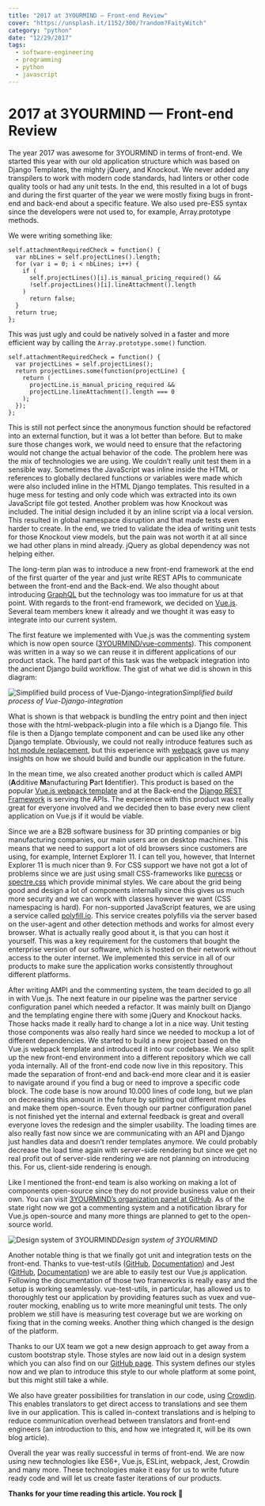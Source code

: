 ```yaml
---
title: "2017 at 3YOURMIND — Front-end Review"
cover: "https://unsplash.it/1152/300/?random?FaityWitch"
category: "python"
date: "12/29/2017"
tags:
  - software-engineering
  - programming
  - python
  - javascript
---
```


# 2017 at 3YOURMIND — Front-end Review

The year 2017 was awesome for 3YOURMIND in terms of front-end. We started this year with our old application structure which was based on Django Templates, the mighty jQuery, and Knockout. We never added any transpilers to work with modern code standards, had linters or other code quality tools or had any unit tests. In the end, this resulted in a lot of bugs and during the first quarter of the year we were mostly fixing bugs in front-end and back-end about a specific feature. We also used pre-ES5 syntax since the developers were not used to, for example, Array.prototype methods.

We were writing something like:

```js{3-10}
self.attachmentRequiredCheck = function() {
  var nbLines = self.projectLines().length;
  for (var i = 0; i < nbLines; i++) {
    if (
      self.projectLines()[i].is_manual_pricing_required() &&
      !self.projectLines()[i].lineAttachment().length
    )
      return false;
  }
  return true;
};
```

This was just ugly and could be natively solved in a faster and more efficient way by calling the `Array.prototype.some()` function.

```js{3-8}
self.attachmentRequiredCheck = function() {
  var projectLines = self.projectLines();
  return projectLines.some(function(projectLine) {
    return (
      projectLine.is_manual_pricing_required &&
      projectLine.lineAttachment().length === 0
    );
  });
};
```

This is still not perfect since the anonymous function should be refactored into an external function, but it was a lot better than before. But to make sure those changes work, we would need to ensure that the refactoring would not change the actual behavior of the code. The problem here was the mix of technologies we are using. We couldn’t really unit test them in a sensible way. Sometimes the JavaScript was inline inside the HTML or references to globally declared functions or variables were made which were also included inline in the HTML Django templates. This resulted in a huge mess for testing and only code which was extracted into its own JavaScript file got tested. Another problem was how Knockout was included. The initial design included it by an inline script via a local version. This resulted in global namespace disruption and that made tests even harder to create. In the end, we tried to validate the idea of writing unit tests for those Knockout view models, but the pain was not worth it at all since we had other plans in mind already. jQuery as global dependency was not helping either.

The long-term plan was to introduce a new front-end framework at the end of the first quarter of the year and just write REST APIs to communicate between the front-end and the Back-end. We also thought about introducing [GraphQL](http://graphql.org/) but the technology was too immature for us at that point. With regards to the front-end framework, we decided on [Vue.js](https://vuejs.org/). Several team members knew it already and we thought it was easy to integrate into our current system.

The first feature we implemented with Vue.js was the commenting system which is now open source ([3YOURMIND/vue-comments](https://github.com/3YOURMIND/vue-comments)). This component was written in a way so we can reuse it in different applications of our product stack. The hard part of this task was the webpack integration into the ancient Django build workflow. The gist of what we did is shown in this diagram:

![Simplified build process of Vue-Django-integration](https://cdn-images-1.medium.com/max/2000/1*J3_E8Hk3MP-d8_tXE-DhhA.png)_Simplified build process of Vue-Django-integration_

What is shown is that webpack is bundling the entry point and then inject those with the html-webpack-plugin into a file which is a Django file. This file is then a Django template component and can be used like any other Django template. Obviously, we could not really introduce features such as [hot module replacement](https://webpack.js.org/concepts/hot-module-replacement/), but this experience with [webpack](https://webpack.js.org/) gave us many insights on how we should build and bundle our application in the future.

In the mean time, we also created another product which is called AMPI (**A**dditive **M**anufacturing **P**art **I**dentifier). This product is based on the popular [Vue.js webpack template](https://github.com/vuejs-templates/webpack) and at the Back-end the [Django REST Framework](http://www.django-rest-framework.org/) is serving the APIs. The experience with this product was really great for everyone involved and we decided then to base every new client application on Vue.js if it would be viable.

Since we are a B2B software business for 3D printing companies or big manufacturing companies, our main users are on desktop machines. This means that we need to support a lot of old browsers since customers are using, for example, Internet Explorer 11. I can tell you, however, that Internet Explorer 11 is much nicer than 9. For CSS support we have not got a lot of problems since we are just using small CSS-frameworks like [purecss](https://purecss.io/) or [spectre.css](https://picturepan2.github.io/spectre/) which provide minimal styles. We care about the grid being good and design a lot of components internally since this gives us much more security and we can work with classes however we want (CSS namespacing is hard). For non-supported JavaScript features, we are using a service called [polyfill.io](https://polyfill.io). This service creates polyfills via the server based on the user-agent and other detection methods and works for almost every browser. What is actually really good about it, is that you can host it yourself. This was a key requirement for the customers that bought the enterprise version of our software, which is hosted on their network without access to the outer internet. We implemented this service in all of our products to make sure the application works consistently throughout different platforms.

After writing AMPI and the commenting system, the team decided to go all in with Vue.js. The next feature in our pipeline was the partner service configuration panel which needed a refactor. It was mainly built on Django and the templating engine there with some jQuery and Knockout hacks. Those hacks made it really hard to change a lot in a nice way. Unit testing those components was also really hard since we needed to mockup a lot of different dependencies. We started to build a new project based on the Vue.js webpack template and introduced it into our codebase. We also split up the new front-end environment into a different repository which we call yoda internally. All of the front-end code now live in this repository. This made the separation of front-end and back-end more clear and it is easier to navigate around if you find a bug or need to improve a specific code block. The code base is now around 10.000 lines of code long, but we plan on decreasing this amount in the future by splitting out different modules and make them open-source. Even though our partner configuration panel is not finished yet the internal and external feedback is great and overall everyone loves the redesign and the simpler usability. The loading times are also really fast now since we are communicating with an API and Django just handles data and doesn’t render templates anymore. We could probably decrease the load time again with server-side rendering but since we get no real profit out of server-side rendering we are not planning on introducing this. For us, client-side rendering is enough.

Like I mentioned the front-end team is also working on making a lot of components open-source since they do not provide business value on their own. You can visit [3YOURMIND’s organization panel at GitHub](https://github.com/3YOURMIND). As of the state right now we got a commenting system and a notification library for Vue.js open-source and many more things are planned to get to the open-source world.

![Design system of 3YOURMIND](https://cdn-images-1.medium.com/max/6796/1*DLKIlRPjKVjFA2aYolg0fg.png)_Design system of 3YOURMIND_

Another notable thing is that we finally got unit and integration tests on the front-end. Thanks to vue-test-utils ([GitHub](https://github.com/vuejs/vue-test-utils), [Documentation](https://vue-test-utils.vuejs.org/)) and Jest ([GitHub](https://github.com/facebook/jest), [Documentation](https://facebook.github.io/jest/)) we are able to easily test our Vue.js application. Following the documentation of those two frameworks is really easy and the setup is working seamlessly. vue-test-utils, in particular, has allowed us to thoroughly test our application by providing features such as vuex and vue-router mocking, enabling us to write more meaningful unit tests. The only problem we still have is measuring test coverage but we are working on fixing that in the coming weeks. Another thing which changed is the design of the platform.

Thanks to our UX team we got a new design approach to get away from a custom bootstrap style. Those styles are now laid out in a design system which you can also find on our [GitHub page](https://github.com/3YOURMIND/kotti). This system defines our styles now and we plan to introduce this style to our whole platform at some point, but this might still take a while.

We also have greater possibilities for translation in our code, using [Crowdin](https://crowdin.com/). This enables translators to get direct access to translations and see them live in our application. This is called in-context translations and is helping to reduce communication overhead between translators and front-end engineers (an introduction to this, and how we integrated it, will be its own blog article).

Overall the year was really successful in terms of front-end. We are now using new technologies like ES6+, Vue.js, ESLint, webpack, Jest, Crowdin and many more. These technologies make it easy for us to write future ready code and will let us create faster iterations of our products.

**Thanks for your time reading this article. You rock** **🤘**
